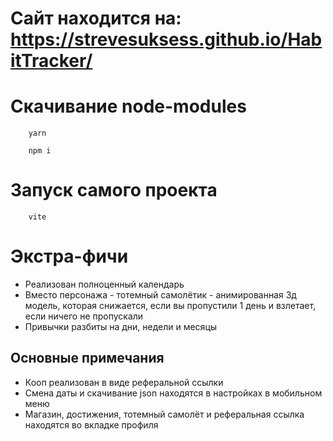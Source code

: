 # Сайт находится на: https://strevesuksess.github.io/HabitTracker/

Скачивание node-modules
===

```
    yarn
```

```
    npm i
```

Запуск самого проекта
===

```
    vite
```

Экстра-фичи
===

- Реализован полноценный календарь
- Вместо персонажа - тотемный самолётик - анимированная 3д модель, которая снижается, если вы пропустили 1 день и
  взлетает, если ничего не пропускали
- Привычки разбиты на дни, недели и месяцы

Основные примечания
---

- Кооп реализован в виде реферальной ссылки
- Смена даты и скачивание json находятся в настройках в мобильном меню
- Магазин, достижения, тотемный самолёт и реферальная ссылка находятся во вкладке профиля